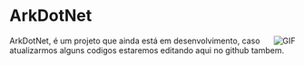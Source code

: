 # ArkDotNet
<img align="right" alt="GIF" src="https://media.discordapp.net/attachments/764569199711354880/777238018737569812/ARKDOTNET.jpg" />

ArkDotNet, é um projeto que ainda está em desenvolvimento, caso atualizarmos alguns codigos estaremos editando aqui no github tambem.
